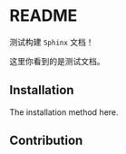 # README

测试构建 `Sphinx` 文档！

这里你看到的是测试文档。

## Installation

The installation method here.

## Contribution

